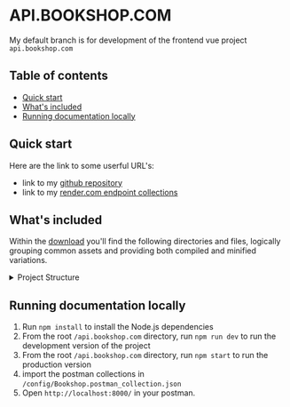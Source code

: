 # API.BOOKSHOP.COM

My default branch is for development of the frontend vue project `api.bookshop.com`

## Table of contents

- [Quick start](#quick-start)
- [What's included](#whats-included)
- [Running documentation locally](#running-documentation-locally)

## Quick start

Here are the link to some userful URL's:

- link to my [github repository](https://github.com/Damilolajim/api.bookshop.com.git)
- link to my [render.com endpoint collections](https://api-bookshop-com.onrender.com/v1)

## What's included

Within the [download](https://github.com/Damilolajim/api.bookshop.com/archive/refs/heads/main.zip) you'll find the following directories and files, logically grouping common assets and providing both compiled and minified variations.

<details>
  <summary>Project Structure</summary>

```text

api.bookshop.com/
├── config/
│   ├── db.js
│   └── config.env
│
├── controllers/
│   ├── cart.js
│   ├── course.js
│   └── error.js
│
├── middleware/
│   ├── cleanupData.js
│   └── joi.js
│
├── utilities/
│   ├── catchError.js
│   ├── heloper.js
│   ├── throwError.js
│   └── joi.js
│
├── .gitignore
├── app.js
├── package-lock.json
├── package.json
├── README.me
└── server.js

```

</details>

## Running documentation locally

1. Run `npm install` to install the Node.js dependencies
2. From the root `/api.bookshop.com` directory, run `npm run dev` to run the development version of the project
3. From the root `/api.bookshop.com` directory, run `npm start` to run the production version
4. import the postman collections in `/config/Bookshop.postman_collection.json`
5. Open `http://localhost:8000/` in your postman.
